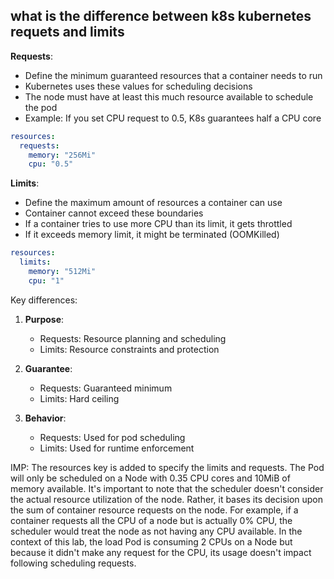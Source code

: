 ## what is the difference between k8s kubernetes requets and limits

**Requests**:
- Define the minimum guaranteed resources that a container needs to run
- Kubernetes uses these values for scheduling decisions
- The node must have at least this much resource available to schedule the pod
- Example: If you set CPU request to 0.5, K8s guarantees half a CPU core

```yaml
resources:
  requests:
    memory: "256Mi"
    cpu: "0.5"
```

**Limits**:
- Define the maximum amount of resources a container can use
- Container cannot exceed these boundaries
- If a container tries to use more CPU than its limit, it gets throttled
- If it exceeds memory limit, it might be terminated (OOMKilled)

```yaml
resources:
  limits:
    memory: "512Mi"
    cpu: "1"
```

Key differences:
1. **Purpose**:
   - Requests: Resource planning and scheduling
   - Limits: Resource constraints and protection

2. **Guarantee**:
   - Requests: Guaranteed minimum
   - Limits: Hard ceiling

3. **Behavior**:
   - Requests: Used for pod scheduling
   - Limits: Used for runtime enforcement

IMP: The resources key is added to specify the limits and requests. The Pod will only be scheduled on a Node with 0.35 CPU cores and 10MiB of memory available. It's important to note that the scheduler doesn't consider the actual resource utilization of the node. Rather, it bases its decision upon the sum of container resource requests on the node. For example, if a container requests all the CPU of a node but is actually 0% CPU, the scheduler would treat the node as not having any CPU available. In the context of this lab, the load Pod is consuming 2 CPUs on a Node but because it didn't make any request for the CPU, its usage doesn't impact following scheduling requests.
